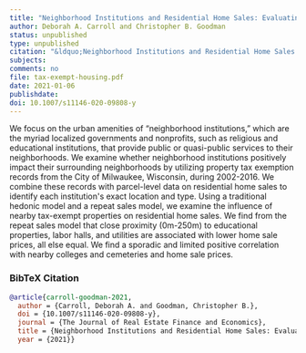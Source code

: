 ```yaml
---
title: "Neighborhood Institutions and Residential Home Sales: Evaluating the Impact of Property Tax Exemptions"
author: Deborah A. Carroll and Christopher B. Goodman
status: unpublished
type: unpublished
citation: "&ldquo;Neighborhood Institutions and Residential Home Sales: Evaluating the Impact of Property Tax Exemptions&rdquo; <em>The Journal of Real Estate Finance &amp; Economics</em>"
subjects:
comments: no
file: tax-exempt-housing.pdf
date: 2021-01-06
publishdate:
doi: 10.1007/s11146-020-09808-y
---
```


We focus on the urban amenities of “neighborhood institutions,” which are the myriad localized governments and nonprofits, such as religious and educational institutions, that provide public or quasi-public services to their neighborhoods. We examine whether neighborhood institutions positively impact their surrounding neighborhoods by utilizing property tax exemption records from the City of Milwaukee, Wisconsin, during 2002-2016. We combine these records with parcel-level data on residential home sales to identify each institution's exact location and type. Using a traditional hedonic model and a repeat sales model, we examine the influence of nearby tax-exempt properties on residential home sales. We find from the repeat sales model that close proximity (0m-250m) to educational properties, labor halls, and utilities are associated with lower home sale prices, all else equal. We find a sporadic and limited positive correlation with nearby colleges and cemeteries and home sale prices.    

### BibTeX Citation
```bib
@article{carroll-goodman-2021,
  author = {Carroll, Deborah A. and Goodman, Christopher B.},
  doi = {10.1007/s11146-020-09808-y},
  journal = {The Journal of Real Estate Finance and Economics},
  title = {Neighborhood Institutions and Residential Home Sales: Evaluating the Impact of Property Tax Exemptions},
  year = {2021}}
```
